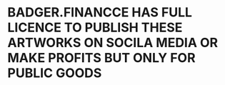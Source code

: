 # BADGER.FINANCCE HAS FULL LICENCE TO PUBLISH THESE ARTWORKS ON SOCILA MEDIA OR MAKE PROFITS BUT ONLY FOR PUBLIC GOODS
